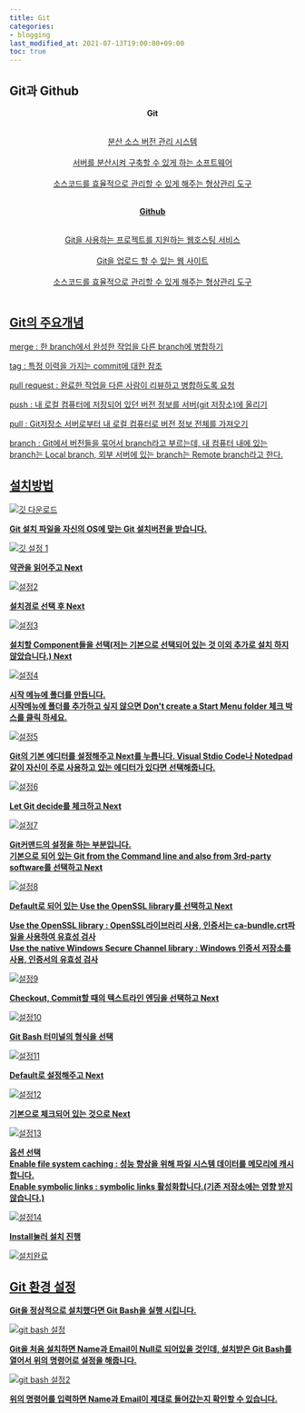 ```yaml
---
title: Git
categories:
- blogging
last_modified_at: 2021-07-13T19:00:00+09:00
toc: true
---
```


## Git과 Github

__<center> Git </center><br>__
<center> <u>분산 소스 버전 관리 시스템</u> </center><br>
<center> <u>서버를 분산시켜 구축할 수 있게 하는 소프트웨어 </center><br>
<center> <u>소스코드를 효율적으로 관리할 수 있게 해주는 형상관리 도구 </center><br>

__<center> Github </center><br>__
<center> <u>Git을 사용하는 프로젝트를 지원하는 웹호스팅 서비스</u> </center><br>
<center> <u>Git을 업로드 할 수 있는 웹 사이트</u> </center><br>
<center> <u>소스코드를 효율적으로 관리할 수 있게 해주는 형상관리 도구</u> </center><br>

## Git의 주요개념
<u>merge</u> : 한 branch에서 완성한 작업을 다른 branch에 병합하기

<u>tag</u> : 특정 이력을 가지는 commit에 대한 참조

<u>pull request</u> : 완료한 작업을 다른 사람이 리뷰하고 병합하도록 요청

<u>push</u> : 내 로컬 컴퓨터에 저장되어 있던 버전 정보를 서버(git 저장소)에 올리기

<u>pull</u> : Git저장소 서버로부터 내 로컬 컴퓨터로 버전 정보 전체를 가져오기

<u>branch</u> : Git에서 버전들을 묶어서 branch라고 부르는데, 내 컴퓨터 내에 있는 branch는 Local branch, 외부 서버에 있는 branch는 Remote branch라고 한다.

## 설치방법

 ![깃 다운로드](https://user-images.githubusercontent.com/58400107/126449409-7786dc5c-fc56-4a88-8680-292d12a9dad3.PNG)

__Git 설치 파일을 자신의 OS에 맞는 Git 설치버전을 받습니다.__

![깃 설정 1](https://user-images.githubusercontent.com/58400107/126450101-1941829c-0935-418b-86a7-19e725f2cdfb.PNG)

__약관을 읽어주고 Next__

![설정2](https://user-images.githubusercontent.com/58400107/126450160-eb5b06b5-0efa-47f9-ba5d-a198b5ffc1a4.PNG)


__설치경로 선택 후 Next__

![설정3](https://user-images.githubusercontent.com/58400107/126450211-920caf53-0bb6-40d7-9169-2e6b7587509f.PNG)


__설치할 Component들을 선택(저는 기본으로 선택되어 있는 것 이외 추가로 설치 하지 않았습니다.) Next__


![설정4](https://user-images.githubusercontent.com/58400107/126450255-a8a5d9f4-d309-4ab8-95f4-202af4f8f334.PNG)


__시작 메뉴에 폴더를 만듭니다.<br>__
__시작메뉴에 폴더를 추가하고 싶지 않으면 Don't create a Start Menu folder 체크 박스를 클릭 하세요.__


![설정5](https://user-images.githubusercontent.com/58400107/126450300-eeaba97d-441f-4fd0-8849-3dafe6cd79a4.PNG)


__Git의 기본 에디터를 설정해주고 Next를 누릅니다. Visual Stdio Code나 Notedpad같이 자신이 주로 사용하고 있는 에디터가 있다면 선택해줍니다.__


![설정6](https://user-images.githubusercontent.com/58400107/126450327-e7e61b74-2570-4a92-a0b3-9914b22e7d37.PNG)



 __Let Git decide를 체크하고 Next__


![설정7](https://user-images.githubusercontent.com/58400107/126450377-eae7368c-d4fb-4ee5-84ae-a7dfbd88c182.PNG)


 __Git커맨드의 설정을 하는 부분입니다.<br>__ 
 __기본으로 되어 있는 Git from the Command line and also from 3rd-party software를 선택하고 Next__


![설정8](https://user-images.githubusercontent.com/58400107/126450413-8c919689-05ed-4741-95c6-e691d43d5d6e.PNG)


__Default로 되어 있는 Use the OpenSSL library를 선택하고 Next<br>__


__<u>Use the OpenSSL library</u> :  OpenSSL라이브러리 사용, 인증서는 ca-bundle.crt파일을 사용하여 유효성 검사 <br>__
__<u>Use the native Windows Secure Channel library</u> : Windows 인증서 저장소를 사용, 인증서의 유효성 검사<br>__


![설정9](https://user-images.githubusercontent.com/58400107/126450499-e0672a7f-42fd-487b-b3c9-ffd33396c09c.PNG)


__Checkout, Commit할 때의 텍스트라인 엔딩을 선택하고 Next__


![설정10](https://user-images.githubusercontent.com/58400107/126450527-6b523dff-72ab-4d39-bf81-564c9f73bc86.PNG)


__Git Bash 터미널의 형식을 선택__


![설정11](https://user-images.githubusercontent.com/58400107/126450574-295a67e2-042b-4935-bcc0-ed5400082458.PNG)



__Default로 설정해주고 Next__


![설정12](https://user-images.githubusercontent.com/58400107/126450611-09255eb8-06d5-4896-9b5e-a669e66bbeca.PNG)



__기본으로 체크되어 있는 것으로 Next__


![설정13](https://user-images.githubusercontent.com/58400107/126450653-a8b3e8e9-6048-42ae-904d-123dc890abc1.PNG)



__옵션 선택<br>__
__<u>Enable file system caching</u> : 성능 향상을 위해 파일 시스템 데이터를 메모리에 캐시합니다.<br>__
__<u>Enable symbolic links</u> : symbolic links 활성화합니다.(기존 저장소에는 영향 받지 않습니다.)<br>__


![설정14](https://user-images.githubusercontent.com/58400107/126450694-2365e4e4-095d-4d97-b373-9315b6250312.PNG)



__Install눌러 설치 진행__



![설치완료](https://user-images.githubusercontent.com/58400107/126450771-0f5a4273-06bb-431c-9836-01b9e229e098.PNG)




## Git 환경 설정


__Git을 정상적으로 설치했다면 Git Bash을 실행 시킵니다.__

![git bash 설정](https://user-images.githubusercontent.com/58400107/126452434-2ab5bab4-a803-4dce-a37d-d8f5756605d7.PNG)


__Git을 처음 설치하면 Name과 Email이 Null로 되어있을 것인데, 설치받은 Git Bash를 열어서 위의 명령어로 설정을 해줍니다.__


![git bash 설정2](https://user-images.githubusercontent.com/58400107/126452476-33c4d37a-42f2-4a6e-87f2-f8e4c4e11390.PNG)


__위의 명령어를 입력하면 Name과 Email이 제대로 들어갔는지 확인할 수 있습니다.__

